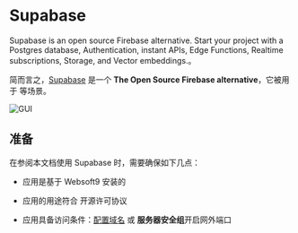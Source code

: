 # Supabase

Supabase is an open source Firebase alternative. Start your project with a Postgres database, Authentication, instant APIs, Edge Functions, Realtime subscriptions, Storage, and Vector embeddings.。  

简而言之，[Supabase](https://supabase.com/) 是一个 **The Open Source Firebase alternative**，它被用于  等场景。   


![GUI](https://libs.websoft9.com/Websoft9/DocsPicture/zh/supabase/supabase-gui-websoft9.jpg)


## 准备

在参阅本文档使用 Supabase 时，需要确保如下几点：

- 应用是基于 Websoft9 安装的

- 应用的用途符合 [](https://some_license_url) 开源许可协议

- 应用具备访问条件：[配置域名](./guide/appsetdomain) 或 **服务器安全组**开启网外端口